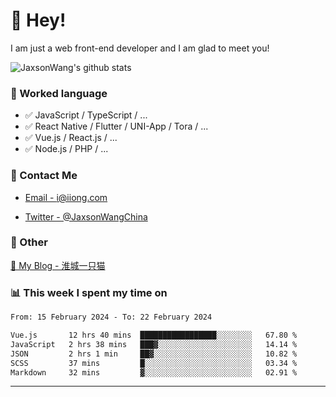 # 👋 Hey!

I am just a web front-end developer and I am glad to meet you!

![JaxsonWang's github stats](https://github-readme-stats.vercel.app/api?username=JaxsonWang&&show_icons=true&&title_color=1abc9c&&icon_color=1abc9c)


### 📝 Worked language

- ✅ JavaScript / TypeScript / ...
- ✅ React Native / Flutter / UNI-App / Tora / ...
- ✅ Vue.js / React.js / ...
- ✅ Node.js / PHP / ...

### 📮 Contact Me

- [Email - i@iiong.com](mailto:i@iiong.com)

- [Twitter - @JaxsonWangChina](https://twitter.com/JaxsonWangChina)

### 🤪 Other

[📌 My Blog - 淮城一只猫](https://iiong.com)

### 📊 This week I spent my time on

<!--START_SECTION:waka-->

```txt
From: 15 February 2024 - To: 22 February 2024

Vue.js       12 hrs 40 mins  █████████████████░░░░░░░░   67.80 %
JavaScript   2 hrs 38 mins   ███▓░░░░░░░░░░░░░░░░░░░░░   14.14 %
JSON         2 hrs 1 min     ██▓░░░░░░░░░░░░░░░░░░░░░░   10.82 %
SCSS         37 mins         █░░░░░░░░░░░░░░░░░░░░░░░░   03.34 %
Markdown     32 mins         ▓░░░░░░░░░░░░░░░░░░░░░░░░   02.91 %
```

<!--END_SECTION:waka-->

---
